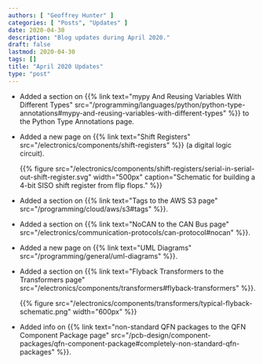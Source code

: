 ```yaml
---
authors: [ "Geoffrey Hunter" ]
categories: [ "Posts", "Updates" ]
date: 2020-04-30
description: "Blog updates during April 2020."
draft: false
lastmod: 2020-04-30
tags: []
title: "April 2020 Updates"
type: "post"
---
```


* Added a section on {{% link text="mypy And Reusing Variables With Different Types" src="/programming/languages/python/python-type-annotations#mypy-and-reusing-variables-with-different-types" %}} to the Python Type Annotations page.

* Added a new page on {{% link text="Shift Registers" src="/electronics/components/shift-registers" %}} (a digital logic circuit).

    {{% figure src="/electronics/components/shift-registers/serial-in-serial-out-shift-register.svg" width="500px" caption="Schematic for building a 4-bit SISO shift register from flip flops." %}}

* Added a section on {{% link text="Tags to the AWS S3 page" src="/programming/cloud/aws/s3#tags" %}}.

* Added a section on {{% link text="NoCAN to the CAN Bus page" src="/electronics/communication-protocols/can-protocol#nocan" %}}.

* Added a new page on {{% link text="UML Diagrams" src="/programming/general/uml-diagrams" %}}.

* Added a section on {{% link text="Flyback Transformers to the Transformers page" src="/electronics/components/transformers#flyback-transformers" %}}.

    {{% figure src="/electronics/components/transformers/typical-flyback-schematic.png" width="600px" %}}

* Added info on {{% link text="non-standard QFN packages to the QFN Component Package page" src="/pcb-design/component-packages/qfn-component-package#completely-non-standard-qfn-packages" %}}.